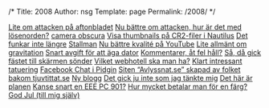 /*
 Title: 2008
 Author: nsg
 Template: page
 Permalink: /2008/
*/

[Lite om attacken på aftonbladet](/2008/01/03/lite-om-attacken-pa-aftonbladet)
[Nu bättre om attacken, hur är det med lösenorden?](/2008/01/03/nu-battre-om-attacken-hur-ar-det-med-losenorden)
[camera obscura](/2008/02/02/camera-obscura)
[Visa thumbnails på CR2-filer i Nautilus](/2008/02/03/visa-thumbnails-pa-cr2-filer-i-nautilus)
[Det funkar inte längre](/2008/02/11/det-funkar-inte-langre)
[Stallman](/2008/02/27/stallman)
[Nu bättre kvalité på YouTube](/2008/03/01/nu-battre-kvalite-pa-youtube)
[Lite allmänt om gravitation](/2008/03/05/lite-allmant-om-gravitation)
[Snart avgift för att äga dator](/2008/03/17/snart-avgift-for-att-aga-dator)
[Kommentarer, åt fel håll?](/2008/03/25/564)
[Så, då gick fästet till skärmen sönder](/2008/04/16/sa-da-gick-fastet-till-skarmen-sonder)
[Vilket webhotell ska man ha?](/2008/04/27/vilket-webhotell-ska-man-ha)
[Klart intressant tatuering](/2008/05/01/klart-intressant-tatuering)
[Facebook Chat i Pidgin](/2008/05/31/facebook-chat-i-pidgin)
[Siten “Avlyssnat.se” skapad av folket bakom tjuvtittat.se](/2008/06/25/siten-avlyssnatse-skapad-av-folket-bakom-tjuvtittatse)
[Ny blogg](/2008/06/26/ny-blogg)
[Det gick ju inte som jag tänkte mig](/2008/09/29/det-gick-ju-inte-som-jag-tankte-mig)
[Det här är planen](/2008/10/18/det-har-ar-planen)
[Kanse snart en EEE PC 901?](/2008/11/16/kanse-snart-en-eee-pc-901)
[Hur mycket betalar man för en färg?](/2008/12/04/hur-mycket-betalar-man-for-en-farg)
[God Jul (till mig själv)](/2008/12/25/god-jul-till-mig-sjalv)
